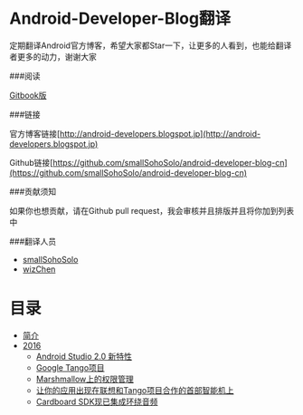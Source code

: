 Android-Developer-Blog翻译
=======
定期翻译Android官方博客，希望大家都Star一下，让更多的人看到，也能给翻译者更多的动力，谢谢大家

###阅读

[Gitbook版](https://www.gitbook.com/book/smallsohosolo/android-developer-blog-cn/details)

###链接

官方博客链接[http://android-developers.blogspot.jp](http://android-developers.blogspot.jp)

Github链接[https://github.com/smallSohoSolo/android-developer-blog-cn](https://github.com/smallSohoSolo/android-developer-blog-cn)

###贡献须知

如果你也想贡献，请在Github pull request，我会审核并且排版并且将你加到列表中

###翻译人员

- [smallSohoSolo](www.smallsoho.com)
- [wizChen](https://github.com/gitwizChen)

# 目录

* [简介](README.md)
* [2016](2016/2016.md)
   * [Android Studio 2.0 新特性](2016/february-05.md)
   * [Google Tango项目](2016/february-04.md)
   * [Marshmallow上的权限管理](2016/february-01.md)
   * [让你的应用出现在联想和Tango项目合作的首部智能机上](2016/january-07.md)
   * [Cardboard SDK现已集成环绕音频](2016/january-13.md)